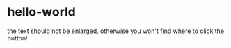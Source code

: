 # hello-world
the text should not be enlarged, otherwise you won't find where to click the button! 
